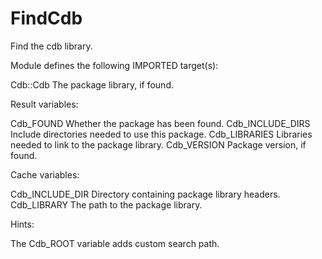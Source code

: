 # FindCdb

Find the cdb library.

Module defines the following IMPORTED target(s):

  Cdb::Cdb
    The package library, if found.

Result variables:

  Cdb_FOUND
    Whether the package has been found.
  Cdb_INCLUDE_DIRS
    Include directories needed to use this package.
  Cdb_LIBRARIES
    Libraries needed to link to the package library.
  Cdb_VERSION
    Package version, if found.

Cache variables:

  Cdb_INCLUDE_DIR
    Directory containing package library headers.
  Cdb_LIBRARY
    The path to the package library.

Hints:

  The Cdb_ROOT variable adds custom search path.
